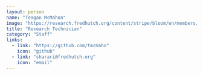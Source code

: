 ```yaml
---
layout: person
name: "Teagan McMahon"
image: "https://research.fredhutch.org/content/stripe/bloom/en/members/_jcr_content/par/labmember_1073168384/image.img.png/1691518315475.png"
title: "Research Technician"
category: "Staff"
links:
  - link: "https://github.com/tmcmaho"
    icon: "github"
  - link: "sharari@fredhutch.org"
    icon: "email"
---
```

